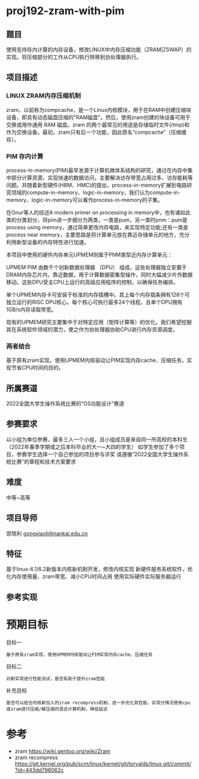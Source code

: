 # proj192-zram-with-pim
## 题目
使用支持存内计算的内存设备，修改LINUX中内存压缩功能（ZRAM|ZSWAP）的实现。将压缩部分的工作从CPU执行转移到协处理器执行。

## 项目描述
### LINUX ZRAM内存压缩机制
zram，以前称为compcache，是一个Linux内核模块，用于在RAM中创建压缩块设备，即具有动态磁盘压缩的"RAM磁盘"。然后，使用zram创建的块设备可用于交换或用作通用 RAM 磁盘。zram 的两个最常见的用途是存储临时文件(/tmp)和作为交换设备。最初，zram只有后一个功能，因此原名“compcache”（压缩缓存）。

### PIM 存内计算
 process-in-memory(PIM)最早发源于计算机微体系结构的研究，通过在内存中集中部分计算资源，实现快速的数据访问，主要解决访存带宽占用过多、访存能耗等问题。并随着新型硬件(HBM、HMC)的提出，process-in-memory扩展到电路研究领域的compute-in-memory、logic-in-memory，我们认为compute-in-memory、logic-in-memory可以看作process-in-memory的子集。

在Onur等人的综述A modern primer on processing in memory中，也有诸如此类的分类划分，将pim进一步细分为两类，一类是pum，另一类时pnm：pum是process using memory，通过简单更改内存电路，来实现特定功能;还有一类是process near memory，主要思路是将计算单元放在靠近存储单元的地方，充分利用新型设备的内存特性进行加速。

本项目中使用的硬件内存单元UPMEM则属于PNM类型近内存计算单元：

UPMEM PIM 由数千个创新数据处理器 （DPU） 组成，这些处理器独立安置于DRAM内存芯片内，靠近数据，用于计算数据密集型操作，同时大幅减少片外数据移动。这些DPU受主CPU上运行的高级应用程序的控制，以确保任务编排。

单个UPMEM内存卡可安装于标准的内存插槽中。其上每个内存插条拥有128个可独立运行的RISC DPU核心，每个核心可执行最多24个线程，且单个DPU拥有1GB/s内存读取带宽。

现有的UPMEM研究主要集中于对特定应用（矩阵计算等）的优化。我们希望挖掘其在系统软件领域的潜力，使之作为协处理器协助CPU进行内存资源调度。

### 两者结合
基于原有zram实现，使用UPMEM内核驱动让PIM实现内存cache、压缩任务，实现节省CPU时间的目的。

## 所属赛道

2022全国大学生操作系统比赛的“OS功能设计”赛道

## 参赛要求
以小组为单位参赛，最多三人一个小组，且小组成员是来自同一所高校的本科生（2022年春季学期或之后本科毕业的大一~大四的学生）
如学生参加了多个项目，参赛学生选择一个自己参加的项目参与评奖
请遵循“2022全国大学生操作系统比赛”的章程和技术方案要求

## 难度
中等~高等

## 项目导师
宫晓利 gongxiaoli@nankai.edu.cn

## 特征
基于linux-6.1/6.2新版本内核新机制开发，修改内核实现
新硬件服务系统软件，优化内存使用量、zram带宽、减小CPU时间占用
使用实际硬件实际服务器运行
## 参考实现

# 预期目标
目标一 
    
    基于原有zram实现，使用UPMEM内核驱动让PIM实现内存cache、压缩任务

目标二 
        
    对新实现进行性能测试，是否有助于提升zram性能

补充目标 

    是否可以结合内核新加入的zram recompress机制，进一步优化其性能，实现分情况使用cpu或zram进行压缩/解压缩的混合计算机制，降低延迟


# 参考
* zram
https://wiki.gentoo.org/wiki/Zram
* zram recompress 
https://git.kernel.org/pub/scm/linux/kernel/git/torvalds/linux.git/commit/?id=443dd798062c
